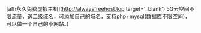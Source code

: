 [afh永久免费虚拟主机](http://alwaysfreehost.top target='_blank')
5G云空间不限流量，送二级域名，可添加自己的域名，支持php+mysql(数据库不限空间)，可以做一个自己的小网站。)
